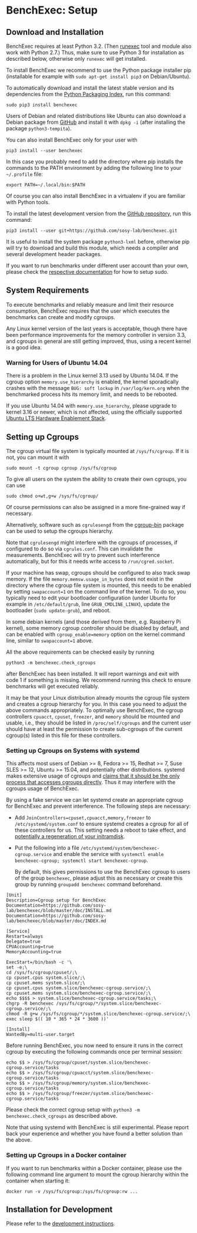 # BenchExec: Setup

## Download and Installation

BenchExec requires at least Python 3.2.
(Then [runexec](runexec.md) tool and module also work with Python 2.7.)
Thus, make sure to use Python 3 for installation as described below,
otherwise only `runexec` will get installed.

To install BenchExec we recommend to use the Python package installer pip
(installable for example with `sudo apt-get install pip3` on Debian/Ubuntu).

To automatically download and install the latest stable version and its dependencies
from the [Python Packaging Index](https://pypi.python.org/pypi/BenchExec),
run this command:

    sudo pip3 install benchexec

Users of Debian and related distributions like Ubuntu can also download
a Debian package from [GitHub](https://github.com/sosy-lab/benchexec/releases)
and install it with `dpkg -i` (after installing the package `python3-tempita`).

You can also install BenchExec only for your user with

    pip3 install --user benchexec

In this case you probably need to add the directory where pip installs the commands
to the PATH environment by adding the following line to your `~/.profile` file:

    export PATH=~/.local/bin:$PATH

Of course you can also install BenchExec in a virtualenv if you are familiar with Python tools.

To install the latest development version from the
[GitHub repository](https://github.com/sosy-lab/benchexec), run this command:

    pip3 install --user git+https://github.com/sosy-lab/benchexec.git

It is useful to install the system package `python3-lxml` before,
otherwise pip will try to download and build this module,
which needs a compiler and several development header packages.

If you want to run benchmarks under different user account than your own,
please check the [respective documentation](separate-user.md) for how to setup sudo.


## System Requirements

To execute benchmarks and reliably measure and limit their resource consumption,
BenchExec requires that the user which executes the benchmarks
can create and modify cgroups.

Any Linux kernel version of the last years is
acceptable, though there have been performance improvements for the memory
controller in version 3.3, and cgroups in general are still getting improved, thus,
using a recent kernel is a good idea.

### Warning for Users of Ubuntu 14.04

There is a problem in the Linux kernel 3.13 used by Ubuntu 14.04.
If the cgroup option `memory.use_hierarchy` is enabled,
the kernel sporadically crashes
with the message `BUG: soft lockup` in `/var/log/kern.org`
when the benchmarked process hits its memory limit,
and needs to be rebooted.

If you use Ubuntu 14.04 with `memory.use_hierarchy`,
please upgrade to kernel 3.16 or newer, which is not affected,
using the officially supported
[Ubuntu LTS Hardware Enablement Stack](https://wiki.ubuntu.com/Kernel/LTSEnablementStack).


## Setting up Cgroups

The cgroup virtual file system is typically mounted at `/sys/fs/cgroup`.
If it is not, you can mount it with

    sudo mount -t cgroup cgroup /sys/fs/cgroup

To give all users on the system the ability to create their own cgroups,
you can use

    sudo chmod o+wt,g+w /sys/fs/cgroup/

Of course permissions can also be assigned in a more fine-grained way if necessary.

Alternatively, software such as `cgrulesengd` from
the [cgroup-bin](http://libcg.sourceforge.net/) package
can be used to setup the cgroups hierarchy.

Note that `cgrulesengd` might interfere with the cgroups of processes,
if configured to do so via `cgrules.conf`.
This can invalidate the measurements.
BenchExec will try to prevent such interference automatically,
but for this it needs write access to `/run/cgred.socket`.

If your machine has swap, cgroups should be configured to also track swap memory.
If the file `memory.memsw.usage_in_bytes` does not exist in the directory
where the cgroup file system is mounted, this needs to be enabled by setting
`swapaccount=1` on the command line of the kernel.
To do so, you typically need to edit your bootloader configuration
(under Ubuntu for example in `/etc/default/grub`, line `GRUB_CMDLINE_LINUX`),
update the bootloader (`sudo update-grub`), and reboot.

In some debian kernels (and those derived from them, e.g. Raspberry Pi kernel),
some memory cgroup controller should be disabled by default, and can be enabled
with `cgroup_enable=memory` option on the kernel command line, similar to
`swapaccount=1` above.

All the above requirements can be checked easily by running

    python3 -m benchexec.check_cgroups

after BenchExec has been installed.
It will report warnings and exit with code 1 if something is missing.
We recommend running this check to ensure benchmarks will get executed reliably.

It may be that your Linux distribution already mounts the cgroup file system
and creates a cgroup hierarchy for you.
In this case you need to adjust the above commands appropriately.
To optimally use BenchExec,
the cgroup controllers `cpuacct`, `cpuset`, `freezer`, and `memory`
should be mounted and usable,
i.e., they should be listed in `/proc/self/cgroups` and the current user
should have at least the permission to create sub-cgroups of the current cgroup(s)
listed in this file for these controllers.

### Setting up Cgroups on Systems with systemd

This affects most users of Debian >= 8, Fedora >= 15, Redhat >= 7, Suse SLES >= 12, Ubuntu >= 15.04,
and potentially other distributions.
systemd makes extensive usage of cgroups and [claims that it should be the only process that accesses cgroups directly](https://wiki.freedesktop.org/www/Software/systemd/ControlGroupInterface/).
Thus it may interfere with the cgroups usage of BenchExec.

By using a fake service we can let systemd create an appropriate cgroup for BenchExec
and prevent interference.
The following steps are necessary:

 * Add `JoinControllers=cpuset,cpuacct,memory,freezer` to `/etc/systemd/system.conf`
   to ensure systemd creates a cgroup for all of these controllers for us.
   This setting needs a reboot to take effect,
   and [potentially a regeneration of your initramdisk](http://www.freedesktop.org/software/systemd/man/systemd-system.conf.html#Options).

 * Put the following into a file `/etc/systemd/system/benchexec-cgroup.service`
   and enable the service with `systemctl enable benchexec-cgroup; systemctl start benchexec-cgroup`.

   By default, this gives permissions to use the BenchExec cgroup to users of
   the group `benchexec`, please adjust this as necessary or create this group
   by running `groupadd benchexec` command beforehand.


```
[Unit]
Description=Cgroup setup for BenchExec
Documentation=https://github.com/sosy-lab/benchexec/blob/master/doc/INSTALL.md
Documentation=https://github.com/sosy-lab/benchexec/blob/master/doc/INDEX.md

[Service]
Restart=always
Delegate=true
CPUAccounting=true
MemoryAccounting=true

ExecStart=/bin/bash -c '\
set -e;\
cd /sys/fs/cgroup/cpuset/;\
cp cpuset.cpus system.slice/;\
cp cpuset.mems system.slice/;\
cp cpuset.cpus system.slice/benchexec-cgroup.service/;\
cp cpuset.mems system.slice/benchexec-cgroup.service/;\
echo $$$$ > system.slice/benchexec-cgroup.service/tasks;\
chgrp -R benchexec /sys/fs/cgroup/*/system.slice/benchexec-cgroup.service/;\
chmod -R g+w /sys/fs/cgroup/*/system.slice/benchexec-cgroup.service/;\
exec sleep $(( 10 * 365 * 24 * 3600 ))'

[Install]
WantedBy=multi-user.target
```

Before running BenchExec, you now need to ensure it runs in the correct cgroup
by executing the following commands once per terminal session:
```
echo $$ > /sys/fs/cgroup/cpuset/system.slice/benchexec-cgroup.service/tasks
echo $$ > /sys/fs/cgroup/cpuacct/system.slice/benchexec-cgroup.service/tasks
echo $$ > /sys/fs/cgroup/memory/system.slice/benchexec-cgroup.service/tasks
echo $$ > /sys/fs/cgroup/freezer/system.slice/benchexec-cgroup.service/tasks
```

Please check the correct cgroup setup with `python3 -m benchexec.check_cgroups` as described above.

Note that using systemd with BenchExec is still experimental.
Please report back your experience and whether you have found a better solution than the above.


### Setting up Cgroups in a Docker container

If you want to run benchmarks within a Docker container,
please use the following command line argument
to mount the cgroup hierarchy within the container when starting it:

    docker run -v /sys/fs/cgroup:/sys/fs/cgroup:rw ...


## Installation for Development

Please refer to the [development instructions](DEVELOPMENT.md).
